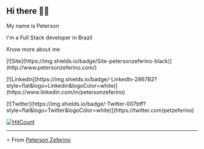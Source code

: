 ## Hi there 👋🏾
<p>My name is Peterson</p>
<p>I'm a Full Stack developer in Brazil</p>

<p>Know more about me
<p>[![Site](https://img.shields.io/badge/Site-petersonzeferino-black)](http://www.petersonzeferino.com/)</p>
<p>[![Linkedin](https://img.shields.io/badge/-LinkedIn-2867B2?style=flat&logo=Linkedin&logoColor=white)](https://www.linkedin.com/in/petersonzeferino)</p>
<p>[![Twitter](https://img.shields.io/badge/-Twitter-007bff?style=flat&logo=Twitter&logoColor=white)](https://twitter.com/petzeferino)</p>
</p>

[![HitCount](http://hits.dwyl.com/petersonzeferino/petersonzeferino.svg)](http://hits.dwyl.com/petersonzeferino/petersonzeferino)
<!--
**petersonzeferino/petersonzeferino** is a ✨ _special_ ✨ repository because its `README.md` (this file) appears on your GitHub profile.

Here are some ideas to get you started:

- 🔭 I’m currently working on ...
- 🌱 I’m currently learning ...
- 👯 I’m looking to collaborate on ...
- 🤔 I’m looking for help with ...
- 💬 Ask me about ...
- 📫 How to reach me: ...
- 😄 Pronouns: ...
- ⚡ Fun fact: ...
-->

---
⭐️ From [Peterson Zeferino](https://github.com/petersonzeferino)

